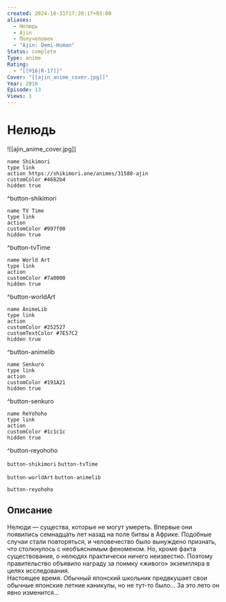 ```yaml
---
created: 2024-10-31T17:20:17+03:00
aliases:
  - Нелюдь
  - Ajin
  - Получеловек
  - "Ajin: Demi-Human"
Status: complete
Type: anime
Rating:
  - "[[®️16|R-17]]"
Cover: "[[ajin_anime_cover.jpg]]"
Year: 2016
Episode: 13
Views: 1
---
```


# Нелюдь

![[ajin_anime_cover.jpg]]

```button
name Shikimori
type link
action https://shikimori.one/animes/31580-ajin
customColor #4682b4
hidden true
```
^button-shikimori

```button
name TV Time
type link
action 
customColor #997f00
hidden true
```
^button-tvTime

```button
name World Art
type link
action 
customColor #7a0000
hidden true
```
^button-worldArt

```button
name AnimeLib
type link
action 
customColor #252527
customTextColor #7E57C2
hidden true
```
^button-animelib

```button
name Senkuro
type link
action 
customColor #191A21
hidden true
```
^button-senkuro

```button
name ReYohoho
type link
action 
customColor #1c1c1c
hidden true
```
^button-reyohoho



`button-shikimori` `button-tvTime`

`button-worldArt` `button-animelib`

`button-reyohoho`

## Описание

Нелюди — существа, которые не могут умереть. Впервые они появились семнадцать лет назад на поле битвы в Африке. Подобные случаи стали повторяться, и человечество было вынуждено признать, что столкнулось с необъяснимым феноменом. Но, кроме факта существования, о нелюдях практически ничего неизвестно. Поэтому правительство объявило награду за поимку «живого» экземпляра в целях исследования.  
Настоящее время. Обычный японский школьник предвкушает свои обычные японские летние каникулы, но не тут-то было... За это лето он явно изменится...
